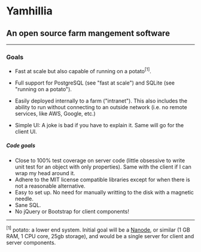 # Yamhillia

## An open source farm mangement software

---

### Goals

* Fast at scale but also capable of running on a potato<sup>[1]</sup>.

* Full support for PostgreSQL (see "fast at scale") and SQLite (see "running on a potato").

* Easily deployed internally to a farm ("intranet"). This also includes the ability to run without connecting to an outside network (i.e. no remote services, like AWS, Google, etc.)

* Simple UI: A joke is bad if you have to explain it. Same will go for the client UI.

##### Code goals

* Close to 100% test coverage on server code (little obsessive to write unit test for an object with only properties). Same with the client if I can wrap my head around it.
* Adhere to the MIT license compatible libraries except for when there is not a reasonable alternative.
* Easy to set up. No need for manually writting to the disk with a magnetic needle.
* Sane SQL.
* No jQuery or Bootstrap for client components!

---

<sup>[1]</sup> potato: a lower end system. Initial goal will be a [Nanode](https://www.linode.com/pricing), or similar (1 GB RAM, 1 CPU core, 25gb storage), and would be a single server for client and server components.
